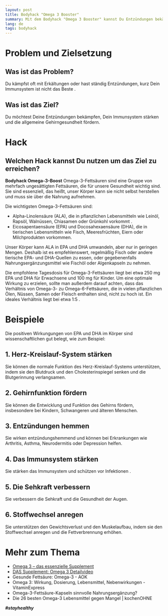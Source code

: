 ```yaml
---
layout: post
title: Bodyhack "Omega 3 Booster"
summary: Mit dem Bodyhack "Omega 3 Booster" kannst Du Entzündungen bekämpfen, die Gehirngesundheit stärken und das Immunsystems stärken
lang: de
tags: bodyhack
---
```


# Problem und Zielsetzung

## Was ist das Problem?
Du kämpfst oft mit Erkältungen oder hast ständig Entzündungen, kurz Dein Immunsystem ist nicht das Beste .

## Was ist das Ziel?
Du möchtest Deine Entzündungen bekämpfen, Dein Immunsystem stärken und die allgemeine Gehirngesundheit fördern.

# Hack

## Welchen Hack kannst Du nutzen um das Ziel zu erreichen?
**Bodyhack Omega-3-Boost**
Omega-3-Fettsäuren sind eine Gruppe von mehrfach ungesättigten Fettsäuren, die für unsere Gesundheit wichtig sind. 
Sie sind essenziell, das heißt, unser Körper kann sie nicht selbst herstellen und muss sie über die Nahrung aufnehmen. 

Die wichtigsten Omega-3-Fettsäuren sind:
- Alpha-Linolensäure (ALA), die in pflanzlichen Lebensmitteln wie Leinöl, Rapsöl, Walnüssen, Chiasamen oder Grünkohl vorkommt .
- Eicosapentaensäure (EPA) und Docosahexaensäure (DHA), die in tierischen Lebensmitteln wie Fisch, Meeresfrüchten, Eiern oder Milchprodukten vorkommen.

Unser Körper kann ALA in EPA und DHA umwandeln, aber nur in geringen Mengen.
Deshalb ist es empfehlenswert, regelmäßig Fisch oder andere tierische EPA- und DHA-Quellen zu essen, oder gegebenenfalls Nahrungsergänzungsmittel wie Fischöl oder Algenkapseln zu nehmen.

Die empfohlene Tagesdosis für Omega-3-Fettsäuren liegt bei etwa 250 mg EPA und DHA für Erwachsene und 100 mg für Kinder.  Um eine optimale Wirkung zu erzielen, sollte man außerdem darauf achten, dass das Verhältnis von Omega-3- zu Omega-6-Fettsäuren, die in vielen pflanzlichen Ölen, Nüssen, Samen oder Fleisch enthalten sind, nicht zu hoch ist. Ein ideales Verhältnis liegt bei etwa 1:5 .

# Beispiele
Die positiven Wirkungungen von EPA und DHA im Körper sind wissenschaftlichen gut belegt, wie zum Beispiel:

## 1. Herz-Kreislauf-System stärken
Sie können die normale Funktion des Herz-Kreislauf-Systems unterstützen, indem sie den Blutdruck und den Cholesterinspiegel senken und die Blutgerinnung verlangsamen. 
## 2. Gehirnfunktion fördern
Sie können die Entwicklung und Funktion des Gehirns fördern, insbesondere bei Kindern, Schwangeren und älteren Menschen.

## 3. Entzündungen hemmen
Sie wirken entzündungshemmend und können bei Erkrankungen wie Arthritis, Asthma, Neurodermitis oder Depression helfen.

## 4. Das Immunsystem stärken
Sie stärken das Immunsystem und schützen vor Infektionen .

## 5. Die Sehkraft verbessern
Sie verbessern die Sehkraft und die Gesundheit der Augen.

## 6. Stoffwechsel anregen
Sie unterstützen den Gewichtsverlust und den Muskelaufbau, indem sie den Stoffwechsel anregen und die Fettverbrennung erhöhen.


# Mehr zum Thema
- [Omega 3 – das essenzielle Supplement](https://medletics-academy.de/omega-3-das-essenzielle-supplement/)
- [DAS Supplement: Omega 3 Detailvideo](https://www.youtube.com/watch?v=4Q-61UWQwuQ)
- Gesunde Fettsäure: Omega-3 - AOK
- Omega 3: Wirkung, Dosierung, Lebensmittel, Nebenwirkungen - VitaminExpress
- Omega-3-Fettsäure-Kapseln sinnvolle Nahrungsergänzung?
- Die 26 besten Omega-3 Lebensmittel gegen Mangel | kochenOHNE

**_#stayhealthy_**
